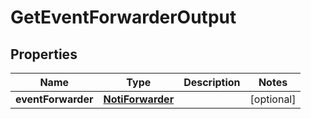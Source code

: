 

# GetEventForwarderOutput

## Properties

Name | Type | Description | Notes
------------ | ------------- | ------------- | -------------
**eventForwarder** | [**NotiForwarder**](NotiForwarder.md) |  |  [optional]



